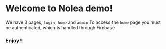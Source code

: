 # Welcome to Nolea demo! 

We have 3 pages, `login`, `home` and `admin`
To access the `home` page you must be authenticated, which is handled through Firebase

### Enjoy!!

